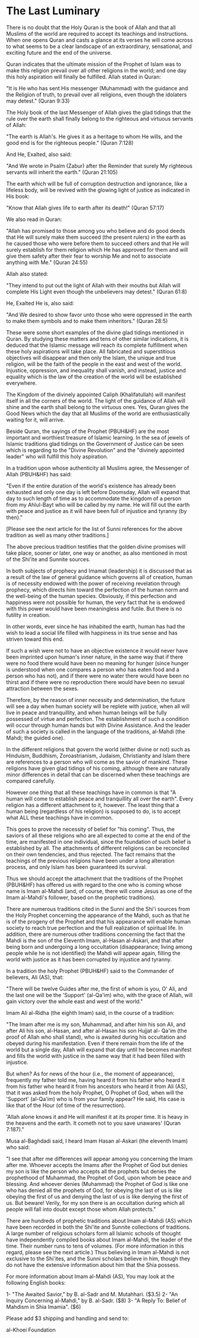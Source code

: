 The Last Luminary
=================

There is no doubt that the Holy Quran is the book of Allah and that all
Muslims of the world are required to accept its teachings and
instructions. When one opens Quran and casts a glance at its verses he
will come across to what seems to be a clear landscape of an
extraordinary, sensational, and exciting future and the end of the
universe.

Quran indicates that the ultimate mission of the Prophet of Islam was
to make this religion prevail over all other religions in the world; and
one day this holy aspiration will finally be fulfilled. Allah stated in
Quran:

"It is He who has sent His messenger (Muhammad) with the guidance and
the Religion of truth, to prevail over all religions, even though the
idolaters may detest." (Quran 9:33)

The Holy book of the last Messenger of Allah gives the glad tidings
that the rule over the earth shall finally belong to the righteous and
virtuous servants of Allah:

"The earth is Allah's. He gives it as a heritage to whom He wills, and
the good end is for the righteous people." (Quran 7:128)

And He, Exalted, also said:

"And We wrote in Psalm (Zabur) after the Reminder that surely My
righteous servants will inherit the earth." (Quran 21:105)

The earth which will be full of corruption destruction and ignorance,
like a lifeless body, will be revived with the glowing light of justice
as indicated in His book:

"Know that Allah gives life to earth after its death!" (Quran 57:17)

We also read in Quran:

"Allah has promised to those among you who believe and do good deeds
that He will surely make them succeed (the present rulers) in the earth
as he caused those who were before them to succeed others and that He
will surely establish for them religion which He has approved for them
and will give them safety after their fear to worship Me and not to
associate anything with Me." (Quran 24:55)

Allah also stated:

"They intend to put out the light of Allah with their mouths but Allah
will complete His Light even though the unbelievers may detest." (Quran
61:8)

He, Exalted He is, also said:

"And We desired to show favor unto those who were oppressed in the
earth to make them symbols and to make them inheritors." (Quran 28:5)

These were some short examples of the divine glad tidings mentioned in
Quran. By studying these matters and tens of other similar indications,
it is deduced that the Islamic message will reach its complete
fulfillment when these holy aspirations will take place. All fabricated
and superstitious objectives will disappear and then only the Islam, the
unique and true religion, will be the faith of the people in the east
and west of the world. Injustice, oppression, and inequality shall
vanish, and instead, justice and equality which is the law of the
creation of the world will be established everywhere.

The Kingdom of the divinely appointed Caliph (Khalifatullah) will
manifest itself in all the corners of the world. The light of the
guidance of Allah will shine and the earth shall belong to the virtuous
ones. Yes, Quran gives the Good News which the day that all Muslims of
the world are enthusiastically waiting for it, will arrive.

Beside Quran, the sayings of the Prophet (PBUH&HF) are the most
important and worthiest treasure of Islamic learning. In the sea of
jewels of Islamic traditions glad tidings on the Government of Justice
can be seen which is regarding to the "Divine Revolution" and the
"divinely appointed leader" who will fulfill this holy aspiration.

In a tradition upon whose authenticity all Muslims agree, the Messenger
of Allah (PBUH&HF) has said:

"Even if the entire duration of the world's existence has already been
exhausted and only one day is left before Doomsday, Allah will expand
that day to such length of time as to accommodate the kingdom of a
person from my Ahlul-Bayt who will be called by my name. He will fill
out the earth with peace and justice as it will have been full of
injustice and tyranny (by then)."

[Please see the next article for the list of Sunni references for the
above tradition as well as many other traditions.]

The above precious tradition testifies that the golden divine promises
will take place, sooner or later, one way or another, as also mentioned
in most of the Shi'ite and Sunnite sources.

In both subjects of prophecy and Imamat (leadership) it is discussed
that as a result of the law of general guidance which governs all of
creation, human is of necessity endowed with the power of receiving
revelation through prophecy, which directs him toward the perfection of
the human norm and the well-being of the human species. Obviously, if
this perfection and happiness were not possible for human, the very fact
that he is endowed with this power would have been meaningless and
futile. But there is no futility in creation.

In other words, ever since he has inhabited the earth, human has had
the wish to lead a social life filled with happiness in its true sense
and has striven toward this end.

If such a wish were not to have an objective existence it would never
have been imprinted upon human's inner nature, in the same way that if
there were no food there would have been no meaning for hunger (since
hunger is understood when one compares a person who has eaten food and a
person who has not), and if there were no water there would have been no
thirst and if there were no reproduction there would have been no sexual
attraction between the sexes.

Therefore, by the reason of inner necessity and determination, the
future will see a day when human society will be replete with justice,
when all will live in peace and tranquillity, and when human beings will
be fully possessed of virtue and perfection. The establishment of such a
condition will occur through human hands but with Divine Assistance. And
the leader of such a society is called in the language of the
traditions, al-Mahdi (the Mahdi; the guided one).

In the different religions that govern the world (either divine or not)
such as Hinduism, Buddhism, Zoroastrianism, Judaism, Christianity and
Islam there are references to a person who will come as the savior of
mankind. These religions have given glad tidings of his coming, although
there are naturally minor differences in detail that can be discerned
when these teachings are compared carefully.

However one thing that all these teachings have in common is that "A
human will come to establish peace and tranquillity all over the earth".
Every religion has a different attachment to it, however. The least
thing that a human being (regardless of his religion) is supposed to do,
is to accept what ALL these teachings have in common.

This goes to prove the necessity of belief for "his coming". Thus, the
saviors of all these religions who are all expected to come at the end
of the time, are manifested in one individual, since the foundation of
such belief is established by all. The attachments of different
religions can be reconciled on their own tendencies, and thus rejected.
The fact remains that the teachings of the previous religions have been
under a long alteration process, and only Islam has been guaranteed its
survival.

Thus we should accept the attachment that the traditions of the Prophet
(PBUH&HF) has offered us with regard to the one who is coming whose name
is Imam al-Mahdi (and, of course, there will come Jesus as one of the
Imam al-Mahdi's follower, based on the prophetic traditions).

There are numerous traditions cited in the Sunni and the Shi'i sources
from the Holy Prophet concerning the appearance of the Mahdi, such as
that he is of the progeny of the Prophet and that his appearance will
enable human society to reach true perfection and the full realization
of spiritual life. In addition, there are numerous other traditions
concerning the fact that the Mahdi is the son of the Eleventh Imam,
al-Hasan al-Askari, and that after being born and undergoing a long
occultation (disappearance; living among people while he is not
identified) the Mahdi will appear again, filling the world with justice
as it has been corrupted by injustice and tyranny.

In a tradition the holy Prophet (PBUH&HF) said to the Commander of
believers, Ali (AS), that:

"There will be twelve Guides after me, the first of whom is you, O'
Ali, and the last one will be the 'Support' (al-Qa'im) who, with the
grace of Allah, will gain victory over the whole east and west of the
world."

Imam Ali al-Ridha (the eighth Imam) said, in the course of a
tradition:

"The Imam after me is my son, Muhammad, and after him his son Ali, and
after Ali his son, al-Hasan, and after al-Hasan his son Hujjat al- Qa'im
(the proof of Allah who shall stand), who is awaited during his
occultation and obeyed during his manifestation. Even if there remain
from the life of the world but a single day, Allah will expand that day
until he becomes manifest and fills the world with justice in the same
way that it had been filled with injustice.

But when? As for news of the hour (i.e., the moment of appearance),
frequently my father told me, having heard it from his father who heard
it from his father who heard it from his ancestors who heard it from Ali
(AS), that it was asked from the holy Prophet, O Prophet of God, when
will the 'Support' (al-Qa'im) who is from your family appear? He said,
His case is like that of the Hour (of time of the resurrection).

'Allah alone knows it and He will manifest it at its proper time. It is
heavy in the heavens and the earth. It cometh not to you save unawares'
(Quran 7:187)."

Musa al-Baghdadi said, I heard Imam Hasan al-Askari (the eleventh Imam)
who said:

"I see that after me differences will appear among you concerning the
Imam after me. Whoever accepts the Imams after the Prophet of God but
denies my son is like the person who accepts all the prophets but denies
the prophethood of Muhammad, the Prophet of God, upon whom be peace and
blessing. And whoever denies (Muhammad) the Prophet of God is like one
who has denied all the prophets of God, for obeying the last of us is
like obeying the first of us and denying the last of us is like denying
the first of us. But beware! Verily, for my son there is an occultation
during which all people will fall into doubt except those whom Allah
protects."

There are hundreds of prophetic traditions about Imam al-Mahdi (AS)
which have been recorded in both the Shi'ite and Sunnite collections of
traditions. A large number of religious scholars form all Islamic
schools of thought have independently compiled books about Imam
al-Mahdi, the leader of the time. Their number runs to tens of volumes.
(For more information in this regard, please see the next article.) Thus
believing in Imam al-Mahdi is not exclusive to the Shi'ites, and the
Sunni scholars believe in him, though they do not have the extensive
information about him that the Shia possess.

For more information about Imam al-Mahdi (AS), You may look at the
following English books:

1- "The Awaited Savior," by B. al-Sadr and M. Mutahhari. ($3.5)
2- "An Inquiry Concerning al-Mahdi," by B. al-Sadr. ($8)
3- "A Reply To: Belief of Mahdism in Shia Imamia". ($6)

Please add $3 shipping and handling and send to:


al-Khoei Foundation


